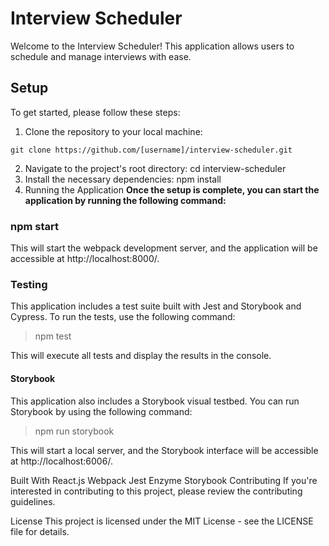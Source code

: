 # Interview Scheduler
Welcome to the Interview Scheduler! This application allows users to schedule and manage interviews with ease.

## Setup
To get started, please follow these steps:

1. Clone the repository to your local machine: 
```
git clone https://github.com/[username]/interview-scheduler.git
```
2. Navigate to the project's root directory: cd interview-scheduler
3. Install the necessary dependencies: npm install
4. Running the Application
**Once the setup is complete, you can start the application by running the following command:**


### npm start
This will start the webpack development server, and the application will be accessible at http://localhost:8000/.

### Testing
This application includes a test suite built with Jest and Storybook and Cypress. To run the tests, use the following command:

> npm test

This will execute all tests and display the results in the console.

#### Storybook
This application also includes a Storybook visual testbed. You can run Storybook by using the following command:

> npm run storybook

This will start a local server, and the Storybook interface will be accessible at http://localhost:6006/.

Built With
React.js
Webpack
Jest
Enzyme
Storybook
Contributing
If you're interested in contributing to this project, please review the contributing guidelines.

License
This project is licensed under the MIT License - see the LICENSE file for details.